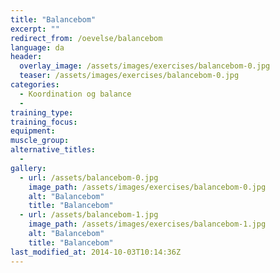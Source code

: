 ```yaml
---
title: "Balancebom"
excerpt: ""
redirect_from: /oevelse/balancebom
language: da
header:
  overlay_image: /assets/images/exercises/balancebom-0.jpg
  teaser: /assets/images/exercises/balancebom-0.jpg
categories:
  - Koordination og balance
  - 
training_type: 
training_focus: 
equipment:
muscle_group:
alternative_titles:
  - 
gallery:
  - url: /assets/balancebom-0.jpg
    image_path: /assets/images/exercises/balancebom-0.jpg
    alt: "Balancebom"
    title: "Balancebom"
  - url: /assets/balancebom-1.jpg
    image_path: /assets/images/exercises/balancebom-1.jpg
    alt: "Balancebom"
    title: "Balancebom"
last_modified_at: 2014-10-03T10:14:36Z
---
```



